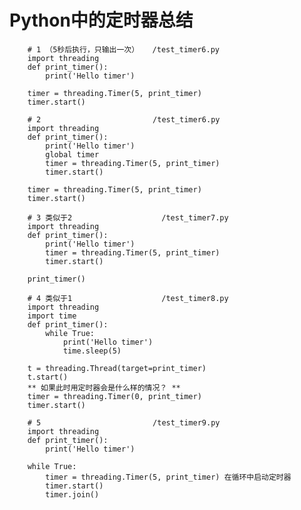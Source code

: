 # Python中的定时器总结

		# 1 （5秒后执行，只输出一次） 	/test_timer6.py
		import threading
		def print_timer():
		    print('Hello timer')
		
		timer = threading.Timer(5, print_timer)
		timer.start()

		# 2							/test_timer6.py
		import threading
		def print_timer():
		    print('Hello timer')
		    global timer
		    timer = threading.Timer(5, print_timer)
		    timer.start()

		timer = threading.Timer(5, print_timer)
		timer.start()

		# 3 类似于2					/test_timer7.py
		import threading
		def print_timer():
		    print('Hello timer')
		    timer = threading.Timer(5, print_timer)
		    timer.start()
		
		print_timer()

		# 4 类似于1					/test_timer8.py
		import threading
		import time
		def print_timer():
		    while True:
		        print('Hello timer')
		        time.sleep(5)
		
		t = threading.Thread(target=print_timer) 
		t.start()
		** 如果此时用定时器会是什么样的情况？ **
		timer = threading.Timer(0, print_timer)
		timer.start()

		# 5							/test_timer9.py
		import threading
		def print_timer():
		    print('Hello timer')
		
		while True:
		    timer = threading.Timer(5, print_timer) 在循环中启动定时器
		    timer.start()
		    timer.join()